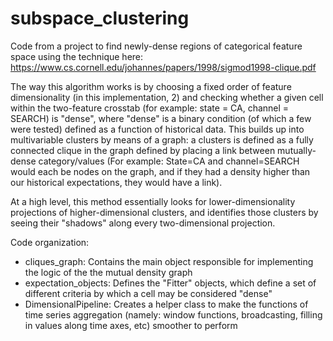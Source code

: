 # subspace_clustering
Code from a project to find newly-dense regions of categorical feature space using the technique here: https://www.cs.cornell.edu/johannes/papers/1998/sigmod1998-clique.pdf

The way this algorithm works is by choosing a fixed order of feature dimensionality (in this implementation, 2) and checking whether a given cell within the two-feature crosstab (for example: state = CA, channel = SEARCH) is "dense", where "dense" is a binary condition (of which a few were tested) defined as a function of historical data. This builds up into multivariable clusters by means of a graph: a clusters is defined as a fully connected clique in the graph defined by placing a link between mutually-dense category/values (For example: State=CA and channel=SEARCH would each be nodes on the graph, and if they had a density higher than our historical expectations, they would have a link).

At a high level, this method essentially looks for lower-dimensionality projections of higher-dimensional clusters, and identifies those clusters by seeing their "shadows" along every two-dimensional projection.


Code organization:
- cliques_graph: Contains the main object responsible for implementing the logic of the the mutual density graph
- expectation_objects: Defines the "Fitter" objects, which define a set of different criteria by which a cell may be
considered "dense"
- DimensionalPipeline: Creates a helper class to make the functions of time series aggregation (namely: window functions,
broadcasting, filling in values along time axes, etc) smoother to perform
